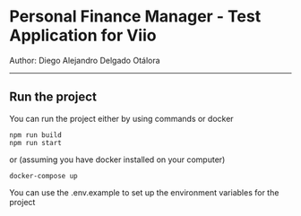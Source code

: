 # Personal Finance Manager - Test Application for Viio

Author: Diego Alejandro Delgado Otálora

---
## Run the project
You can run the project either by using commands or docker
```
npm run build
npm run start
```
or (assuming you have docker installed on your computer)
```
docker-compose up
```

You can use the .env.example to set up the environment variables for the project